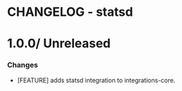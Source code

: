 # CHANGELOG - statsd

1.0.0/ Unreleased
==================

### Changes

* [FEATURE] adds statsd integration to integrations-core.

